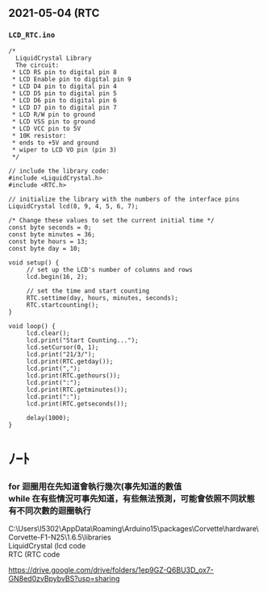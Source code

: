## 2021-05-04 (RTC
### `LCD_RTC.ino`
```
/*
  LiquidCrystal Library
  The circuit:
 * LCD RS pin to digital pin 8
 * LCD Enable pin to digital pin 9
 * LCD D4 pin to digital pin 4
 * LCD D5 pin to digital pin 5
 * LCD D6 pin to digital pin 6
 * LCD D7 pin to digital pin 7
 * LCD R/W pin to ground
 * LCD VSS pin to ground
 * LCD VCC pin to 5V
 * 10K resistor:
 * ends to +5V and ground
 * wiper to LCD VO pin (pin 3)
 */

// include the library code:
#include <LiquidCrystal.h>
#include <RTC.h>
 
// initialize the library with the numbers of the interface pins
LiquidCrystal lcd(8, 9, 4, 5, 6, 7);

/* Change these values to set the current initial time */
const byte seconds = 0;
const byte minutes = 36;
const byte hours = 13;
const byte day = 10;

void setup() {
     // set up the LCD's number of columns and rows
     lcd.begin(16, 2);

     // set the time and start counting
     RTC.settime(day, hours, minutes, seconds);
     RTC.startcounting();
}

void loop() {
     lcd.clear();
     lcd.print("Start Counting...");
     lcd.setCursor(0, 1);
     lcd.print("21/3/");
     lcd.print(RTC.getday());
     lcd.print(",");
     lcd.print(RTC.gethours());
     lcd.print(":");
     lcd.print(RTC.getminutes());
     lcd.print(":");
     lcd.print(RTC.getseconds());
        
     delay(1000);
}
```
# ﾉｰﾄ
### for 迴圈用在先知道會執行幾次(事先知道的數值<br>while 在有些情況可事先知道，有些無法預測，可能會依照不同狀態有不同次數的迴圈執行

C:\Users\I5302\AppData\Roaming\Arduino15\packages\Corvette\hardware\Corvette-F1-N25\1.6.5\libraries <br>
LiquidCrystal (lcd code <br>
RTC (RTC code

https://drive.google.com/drive/folders/1ep9GZ-Q6BU3D_ox7-GN8ed0zvBpybvBS?usp=sharing
